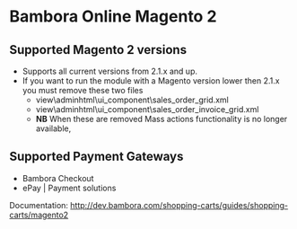 # Bambora Online Magento 2

## Supported Magento 2 versions
 * Supports all current versions from 2.1.x and up.
 * If you want to run the module with a Magento version lower then 2.1.x you must remove these two files
     * view\adminhtml\ui_component\sales_order_grid.xml
     * view\adminhtml\ui_component\sales_order_invoice_grid.xml
   * **NB** When these are removed Mass actions functionality is no longer available, 

## Supported Payment Gateways
 * Bambora Checkout
 * ePay | Payment solutions

Documentation: http://dev.bambora.com/shopping-carts/guides/shopping-carts/magento2
